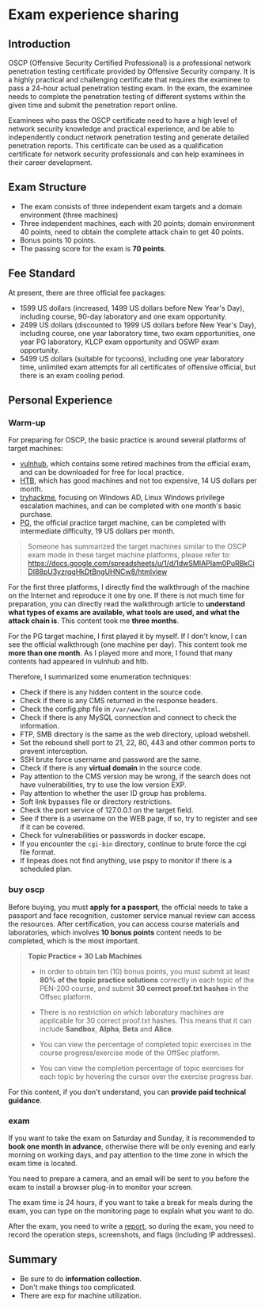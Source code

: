 # Exam experience sharing

## Introduction

OSCP (Offensive Security Certified Professional) is a professional network penetration testing certificate provided by Offensive Security company. It is a highly practical and challenging certificate that requires the examinee to pass a 24-hour actual penetration testing exam. In the exam, the examinee needs to complete the penetration testing of different systems within the given time and submit the penetration report online.

Examinees who pass the OSCP certificate need to have a high level of network security knowledge and practical experience, and be able to independently conduct network penetration testing and generate detailed penetration reports. This certificate can be used as a qualification certificate for network security professionals and can help examinees in their career development.

## Exam Structure

- The exam consists of three independent exam targets and a domain environment (three machines)
- Three independent machines, each with 20 points; domain environment 40 points, need to obtain the complete attack chain to get 40 points.
- Bonus points 10 points.
- The passing score for the exam is **70 points**.

## Fee Standard

At present, there are three official fee packages:

- 1599 US dollars (increased, 1499 US dollars before New Year's Day), including course, 90-day laboratory and one exam opportunity.
- 2499 US dollars (discounted to 1999 US dollars before New Year's Day), including course, one year laboratory time, two exam opportunities, one year PG laboratory, KLCP exam opportunity and OSWP exam opportunity.
- 5499 US dollars (suitable for tycoons), including one year laboratory time, unlimited exam attempts for all certificates of offensive official, but there is an exam cooling period.



## Personal Experience

### Warm-up

For preparing for OSCP, the basic practice is around several platforms of target machines:

- [vulnhub](https://www.vulnhub.com/), which contains some retired machines from the official exam, and can be downloaded for free for local practice.
- [HTB](https://www.hackthebox.com/), which has good machines and not too expensive, 14 US dollars per month.
- [tryhackme](https://tryhackme.com/), focusing on Windows AD, Linux Windows privilege escalation machines, and can be completed with one month's basic purchase.
- [PG](https://portal.offensive-security.com/labs/practice), the official practice target machine, can be completed with intermediate difficulty, 19 US dollars per month.

> Someone has summarized the target machines similar to the OSCP exam mode in these target machine platforms, please refer to: https://docs.google.com/spreadsheets/u/1/d/1dwSMIAPIam0PuRBkCiDI88pU3yzrqqHkDtBngUHNCw8/htmlview

For the first three platforms, I directly find the walkthrough of the machine on the Internet and reproduce it one by one. If there is not much time for preparation, you can directly read the walkthrough article to **understand what types of exams are available, what tools are used, and what the attack chain is**. This content took me **three months**.

For the PG target machine, I first played it by myself. If I don't know, I can see the official walkthrough (one machine per day). This content took me **more than one month**. As I played more and more, I found that many contents had appeared in vulnhub and htb.

Therefore, I summarized some enumeration techniques:

- Check if there is any hidden content in the source code.
- Check if there is any CMS returned in the response headers.
- Check the config.php file in `/var/www/html`.
- Check if there is any MySQL connection and connect to check the information.
- FTP, SMB directory is the same as the web directory, upload webshell.
- Set the rebound shell port to 21, 22, 80, 443 and other common ports to prevent interception.
- SSH brute force username and password are the same.
- Check if there is any **virtual domain** in the source code.
- Pay attention to the CMS version may be wrong, if the search does not have vulnerabilities, try to use the low version EXP.
- Pay attention to whether the user ID group has problems.
- Soft link bypasses file or directory restrictions.
- Check the port service of 127.0.0.1 on the target field.
- See if there is a username on the WEB page, if so, try to register and see if it can be covered.
- Check for vulnerabilities or passwords in docker escape.
- If you encounter the `cgi-bin` directory, continue to brute force the cgi file format.
- If linpeas does not find anything, use pspy to monitor if there is a scheduled plan.



### buy oscp

Before buying, you must **apply for a passport**, the official needs to take a passport and face recognition, customer service manual review can access the resources. After certification, you can access course materials and laboratories, which involves **10 bonus points** content needs to be completed, which is the most important.

> **Topic Practice + 30 Lab Machines**
>
> - In order to obtain ten (10) bonus points, you must submit at least **80% of the topic practice solutions** correctly in each topic of the PEN-200 course, and submit **30 correct proof.txt hashes** in the Offsec platform.
> - There is no restriction on which laboratory machines are applicable for 30 correct proof.txt hashes. This means that it can include **Sandbox**, **Alpha**, **Beta** and **Alice**.
> - You can view the percentage of completed topic exercises in the course progress/exercise mode of the OffSec platform.
>
> - You can view the completion percentage of topic exercises for each topic by hovering the cursor over the exercise progress bar.

For this content, if you don't understand, you can **provide paid technical guidance**.



### exam

If you want to take the exam on Saturday and Sunday, it is recommended to **book one month in advance**, otherwise there will be only evening and early morning on working days, and pay attention to the time zone in which the exam time is located.

You need to prepare a camera, and an email will be sent to you before the exam to install a browser plug-in to monitor your screen.

The exam time is 24 hours, if you want to take a break for meals during the exam, you can type on the monitoring page to explain what you want to do.

After the exam, you need to write a [report](https://help.offensive-security.com/hc/en-us/articles/360046787731-PEN-200-Reporting-Requirements), so during the exam, you need to record the operation steps, screenshots, and flags (including IP addresses).

## Summary

- Be sure to do **information collection**.
- Don't make things too complicated.
- There are exp for machine utilization.

